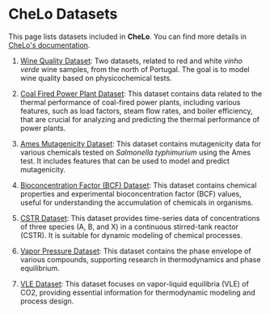 # CheLo Datasets

This page lists datasets included in **CheLo**. You can find more details in [CheLo's documentation](https://chelo.readthedocs.io/en/latest/datasets.html).

1. [Wine Quality Dataset](https://archive.ics.uci.edu/dataset/186/wine+quality): Two datasets, related to red and white *vinho verde* wine samples, from the north of Portugal. The goal is to model wine quality based on physicochemical tests.

2. [Coal Fired Power Plant Dataset](https://www.kaggle.com/datasets/ainalirham/coal-fired-power-plant-thermal-performance-dataset): This dataset contains data related to the thermal performance of coal-fired power plants, including various features, such as load factors, steam flow rates, and boiler efficiency, that are crucial for analyzing and predicting the thermal performance of power plants.

3. [Ames Mutagenicity Dataset](https://edgarsmdn.github.io/MLCE_book/02_kNN_QSPR.html): This dataset contains mutagenicity data for various chemicals tested on *Salmonella typhimurium* using the Ames test. It includes features that can be used to model and predict mutagenicity.

4. [Bioconcentration Factor (BCF) Dataset](https://edgarsmdn.github.io/MLCE_book/02_kNN_QSPR.html): This dataset contains chemical properties and experimental bioconcentration factor (BCF) values, useful for understanding the accumulation of chemicals in organisms.

5. [CSTR Dataset](https://edgarsmdn.github.io/MLCE_book/05_Hybrid_CSTR.html): This dataset provides time-series data of concentrations of three species (A, B, and X) in a continuous stirred-tank reactor (CSTR). It is suitable for dynamic modeling of chemical processes.

6. [Vapor Pressure Dataset](https://edgarsmdn.github.io/MLCE_book/04_DNN_VLE.html): This dataset contains the phase envelope of various compounds, supporting research in thermodynamics and phase equilibrium.

7. [VLE Dataset](https://edgarsmdn.github.io/MLCE_book/04_DNN_VLE.html): This dataset focuses on vapor-liquid equilibria (VLE) of CO2, providing essential information for thermodynamic modeling and process design.


